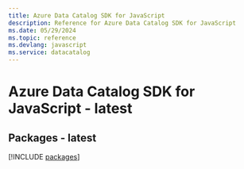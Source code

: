 ```yaml
---
title: Azure Data Catalog SDK for JavaScript
description: Reference for Azure Data Catalog SDK for JavaScript
ms.date: 05/29/2024
ms.topic: reference
ms.devlang: javascript
ms.service: datacatalog
---
```

# Azure Data Catalog SDK for JavaScript - latest
## Packages - latest
[!INCLUDE [packages](data-catalog-index.md)]